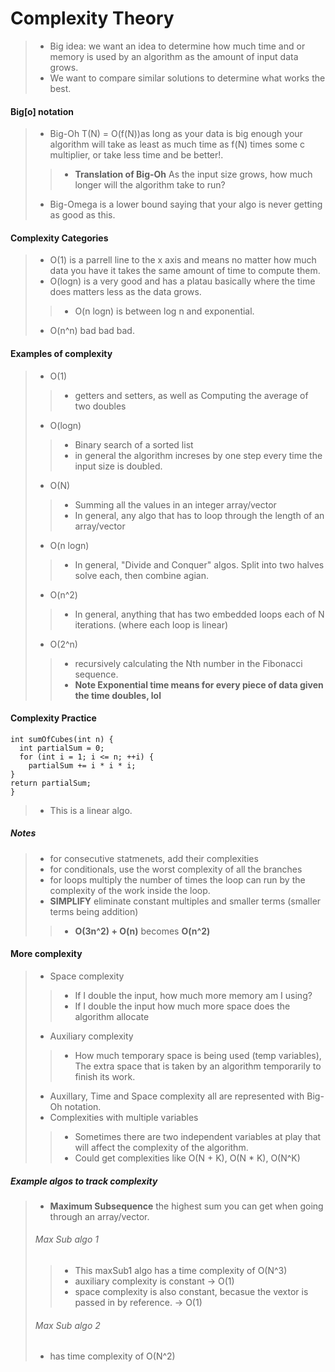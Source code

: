 # Complexity Theory
>* Big idea: we want an idea to determine how much time and or memory is used by an algorithm as the amount of input data grows. <br>
>* We want to compare similar solutions to determine what works the best. 

#### Big[o] notation
>* Big-Oh T(N) = O(f(N))as long as your data is big enough your algorithm will take as least as much time as f(N) times some c multiplier, or take less time and be better!.
>>* **Translation of Big-Oh** As the input size grows, how much longer will the algorithm take to run?
>* Big-Omega is a lower bound saying that your algo is never getting as good as this.

#### Complexity Categories
>* O(1) is a parrell line to the x axis and means no matter how much data you have it takes the same amount of time to compute them.
>* O(logn) is a very good and has a platau basically where the time does matters less as the data grows.
>>* O(n logn) is between log n and exponential. 
>* O(n^n) bad bad bad. 

#### Examples of complexity 
>* O(1)
>>* getters and setters, as well as Computing the average of two doubles
>* O(logn)
>>* Binary search of a sorted list
>>* in general the algorithm increses by one step every time the input size is doubled.
>* O(N)
>>* Summing all the values in an integer array/vector
>>* In general, any algo that has to loop through the length of an array/vector
>* O(n logn)
>>* In general, "Divide and Conquer" algos. Split into two halves solve each, then combine agian.
>* O(n^2)
>>* In general, anything that has two embedded loops each of N iterations. (where each loop is linear)
>* O(2^n)
>>* recursively calculating the Nth number in the Fibonacci sequence.
>>* **Note Exponential time means for every piece of data given the time doubles, lol**

#### Complexity Practice
~~~
int sumOfCubes(int n) {
  int partialSum = 0;
  for (int i = 1; i <= n; ++i) {
    partialSum += i * i * i;
}
return partialSum;
}
~~~
>* This is a linear algo.

##### Notes
>* for consecutive statmenets, add their complexities
>* for conditionals, use the worst complexity of all the branches
>* for loops multiply the number of times the loop can run by the complexity of the work inside the loop.
>* __SIMPLIFY__ eliminate constant multiples and smaller terms (smaller terms being addition)
>>* __O(3n^2) + O(n)__ becomes __O(n^2)__

#### More complexity 
>* Space complexity
>>* If I double the input, how much more memory am I using?
>>* If I double the input how much more space does the algorithm allocate
>* Auxiliary complexity
>>* How much temporary space is being used (temp variables),  The extra space that is taken by an algorithm temporarily to finish its work.
>* Auxillary, Time and Space complexity all are represented with Big-Oh notation.
>* Complexities with multiple variables
>>* Sometimes there are two independent variables at play that will affect the complexity of the algorithm.
>>* Could get complexities like O(N + K), O(N * K), O(N^K)

##### Example algos to track complexity
>* __Maximum Subsequence__ the highest sum you can get when going through an array/vector.
>###### Max Sub algo 1
>>* This maxSub1 algo has a time complexity of O(N^3)
>>* auxiliary complexity is constant -> O(1)
>>* space complexity is also constant, becasue the vextor is passed in by reference. -> O(1)
>###### Max Sub algo 2
>* has time complexity of O(N^2)
